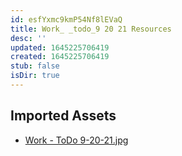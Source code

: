 ```yaml
---
id: esfYxmc9kmP54Nf8lEVaQ
title: Work_ _todo_9 20 21 Resources
desc: ''
updated: 1645225706419
created: 1645225706419
stub: false
isDir: true
---
```

## Imported Assets
- [Work - ToDo 9-20-21.jpg](/assets/work---todo-9-20-21-iq9PgmUUNyrF.jpg)
